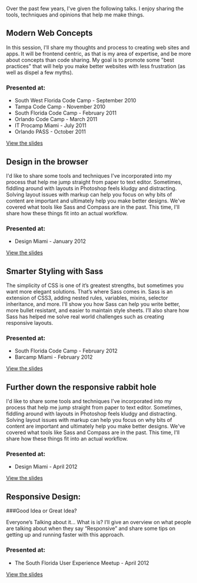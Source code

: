 Over the past few years, I've given the following talks. I enjoy sharing the tools, techniques and opinions that help me make things.

## Modern Web Concepts
In this session, I'll share my thoughts and process to creating web sites and apps. It will be frontend centric, as that is my area of expertise, and be more about concepts than code sharing. My goal is to promote some "best practices" that will help you make better websites with less frustration (as well as dispel a few myths).
### Presented at:
* South West Florida Code Camp - September 2010
* Tampa Code Camp - November 2010
* South Florida Code Camp - February 2011
* Orlando Code Camp - March 2011
* IT Procamp Miami - July 2011
* Orlando PASS - October 2011

[View the slides](http://www.slideshare.net/RyanParsley/modern-web-concepts-compressed)

## Design in the browser
I'd like to share some tools and techniques I've incorporated into my process that help me jump straight from paper to text editor. Sometimes, fiddling around with layouts in Photoshop feels kludgy and distracting. Solving layout issues with markup can help you focus on why bits of content are important and ultimately help you make better designs. We've covered what tools like Sass and Compass are in the past. This time, I'll share how these things fit into an actual workflow.
### Presented at:
* Design Miami - January 2012

[View the slides](http://ryanparsley.github.com/Design-in-the-browser/designInTheBrowser/)

## Smarter Styling with Sass
The simplicity of CSS is one of it’s greatest strengths, but sometimes you want more elegant solutions. That’s where Sass comes in. Sass is an extension of CSS3, adding nested rules, variables, mixins, selector inheritance, and more. I’ll show you how Sass can help you write better, more bullet resistant, and easier to maintain style sheets. I’ll also share how Sass has helped me solve real world challenges such as creating responsive layouts.
### Presented at:
* South Florida Code Camp - February 2012
* Barcamp Miami - February 2012

[View the slides](http://ssws.ryanparsley.com)

## Further down the responsive rabbit hole
I'd like to share some tools and techniques I've incorporated into my process that help me jump straight from paper to text editor. Sometimes, fiddling around with layouts in Photoshop feels kludgy and distracting. Solving layout issues with markup can help you focus on why bits of content are important and ultimately help you make better designs. We've covered what tools like Sass and Compass are in the past. This time, I'll share how these things fit into an actual workflow.
### Presented at:
* Design Miami - April 2012

[View the slides](http://rrh.ryanparsley.com)

## Responsive Design:
###Good Idea or Great Idea?

Everyone’s Talking about it… What is is?
I’ll give an overview on what people are talking about when they say “Responsive” and share some tips on getting up and running faster with this approach.
### Presented at:
* The South Florida User Experience Meetup - April 2012

[View the slides](http://rdgg.ryanparsley.com)
